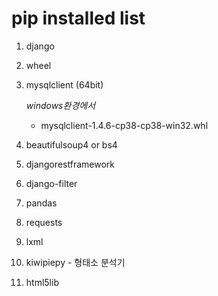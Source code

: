 # pip installed list

1. django

2. wheel

3. mysqlclient (64bit)

   *windows환경에서*

   - mysqlclient-1.4.6-cp38-cp38-win32.whl

4. beautifulsoup4 or bs4

5. djangorestframework

6. django-filter

7. pandas

8. requests

9. lxml

10. kiwipiepy - 형태소 분석기

11. html5lib